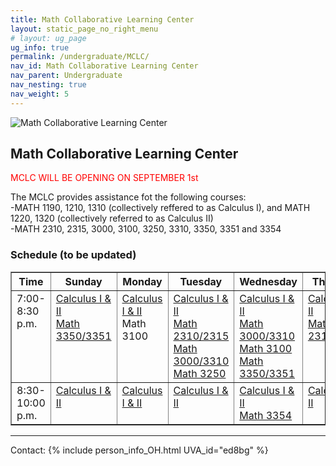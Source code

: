 ```yaml
---
title: Math Collaborative Learning Center
layout: static_page_no_right_menu
# layout: ug_page
ug_info: true
permalink: /undergraduate/MCLC/
nav_id: Math Collaborative Learning Center
nav_parent: Undergraduate
nav_nesting: true
nav_weight: 5
---
```


<img src="{{site.url}}/undergraduate/MCLC/MCLC_logo.png" style="max-width:70%;max-height:350px;height:auto;width:auto;" alt="Math Collaborative Learning Center">

<h2 class="mb-4">Math Collaborative Learning Center</h2>

<p style="color:Red;"> MCLC WILL BE OPENING ON SEPTEMBER 1st </p>

The MCLC provides assistance fot the following courses: <br>
-MATH 1190, 1210, 1310 (collectively reffered to as Calculus I), and MATH 1220, 1320 (collectively referred to as Calculus II) <br>
-MATH 2310, 2315, 3000, 3100, 3250, 3310, 3350, 3351 and 3354



<h3 class="mb-4 mt-4">Schedule (to be updated)</h3>

<table width="100%" border="1" cellspacing="2" cellpadding="2">
 <thead>
    <tr>
    <th valign="top">Time<br>
    </th>
    <th valign="top"><b>Sunday</b><br>
    </th>
    <th valign="top"><b>Monday</b><br>
    </th>
    <th valign="top"><b>Tuesday</b><br>
    </th>
    <th valign="top"><b>Wednesday</b><br>
    </th>
    <th valign="top"><b>Thursday</b><br>
    </th>
    </tr>
  </thead> 
  <tbody>    
    <tr>
    <td valign="top">7:00-8:30 p.m.<br>
    </td>
    <td valign="top"><a
        href="https://virginia.zoom.us/j/2369587">Calculus I
        &amp; II </a><br>
        <a href="https://virginia.zoom.us/j/5795546">Math 3350/3351</a> 
    </td>
    <td valign="top"><a
        href="https://virginia.zoom.us/j/4600303">Calculus I
        &amp; II</a> <br>
        Math 3100
    </td>
    <td valign="top"><a
        href="https://virginia.zoom.us/j/5795546">Calculus I
        &amp; II</a><br>
        <a href="https://virginia.zoom.us/j/5795546">Math 2310/2315</a><br> 
        <a href="https://virginia.zoom.us/j/5795546">Math 3000/3310</a><br> 
        <a href="https://virginia.zoom.us/j/5795546">Math 3250</a><br> 
    </td>
    <td valign="top"><a
        href="https://virginia.zoom.us/j/6939765">Calculus I
        &amp; II </a> <br>
        <a href="https://virginia.zoom.us/j/5795546">Math 3000/3310</a><br> 
        <a href="https://virginia.zoom.us/j/5795546">Math 3100</a><br> 
        <a href="https://virginia.zoom.us/j/5795546">Math 3350/3351</a><br> 
    </td>
    <td valign="top"><a
        href="https://virginia.zoom.us/j/7088066">Calculus I
        &amp; II </a> <br>
       <a href="https://virginia.zoom.us/j/5795546">Math 2310/2315</a><br> 
    </td>
    </tr> 
    <tr>
    <td valign="top">8:30-10:00 p.m.<br>
    </td>
    <td valign="top"><a
         href="https://virginia.zoom.us/j/2369587">Calculus I
        &amp; II</a><br>
    </td>
    <td valign="top"><a
        href="https://virginia.zoom.us/j/4600303">Calculus I
        &amp; II</a>
    </td>
    <td valign="top"><a
        href="https://virginia.zoom.us/j/5795546">Calculus I
        &amp; II</a><br>
        <!-- <a href="https://virginia.zoom.us/j/5795546">Math 3100</a><br>
        <a href="https://virginia.zoom.us/j/5795546">Math
        3350/51</a><br> -->
    </td>
    <td valign="top"><a
        href="https://virginia.zoom.us/j/6939765">Calculus I
        &amp; II</a> <br>
        <a href="https://virginia.zoom.us/j/5795546">Math 3354</a>
    </td>
    <td valign="top"><a
        href="https://virginia.zoom.us/j/7088066">Calculus I
        &amp; II </a><br>
    </td>
    </tr>
 </tbody>
</table>



---

Contact: {% include person_info_OH.html UVA_id="ed8bg" %}
